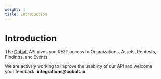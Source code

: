 ```yaml
---
weight: 1
title: Introduction
---
```


# Introduction

The <a href='https://cobalt.io' rel='nofollow' target='_new'>Cobalt</a> API gives you REST access to Organizations, Assets, Pentests, Findings, and Events.

<aside class="notice">
We are actively working to improve the usability of our API and welcome your feedback: <strong>integrations@cobalt.io</strong>
</aside>
